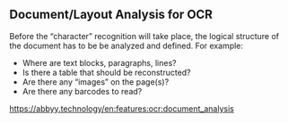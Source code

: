

## Document/Layout Analysis for OCR


Before the “character” recognition will take place, the logical structure of the document has to be be analyzed and defined. For example:

- Where are text blocks, paragraphs, lines?
- Is there a table that should be reconstructed?
- Are there any “images” on the page(s)?
- Are there any barcodes to read?



https://abbyy.technology/en:features:ocr:document_analysis
